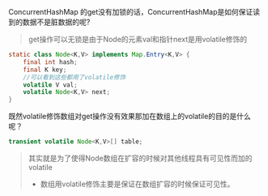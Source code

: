 ConcurrentHashMap 的get没有加锁的话，ConcurrentHashMap是如何保证读到的数据不是脏数据的呢?

> get操作可以无锁是由于Node的元素val和指针next是用volatile修饰的

```java
static class Node<K,V> implements Map.Entry<K,V> {
    final int hash;
    final K key;
    //可以看到这些都用了volatile修饰
    volatile V val;
    volatile Node<K,V> next;
}
```



既然volatile修饰数组对get操作没有效果那加在数组上的volatile的目的是什么呢？

```java
transient volatile Node<K,V>[] table;
```

> 其实就是为了使得Node数组在扩容的时候对其他线程具有可见性而加的volatile
>
> - 数组用volatile修饰主要是保证在数组扩容的时候保证可见性。